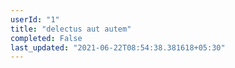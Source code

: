 ```yaml
---
userId: "1"
title: "delectus aut autem"
completed: False
last_updated: "2021-06-22T08:54:38.381618+05:30"
---
```

